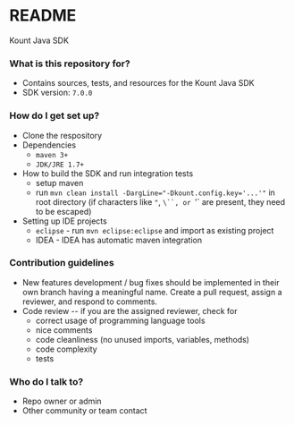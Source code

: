 # README #

Kount Java SDK

### What is this repository for? ###

* Contains sources, tests, and resources for the Kount Java SDK
* SDK version: `7.0.0`

### How do I get set up? ###

* Clone the respository
* Dependencies
    * `maven 3+`
    * `JDK/JRE 1.7+`
* How to build the SDK and run integration tests
    * setup maven
    * run `mvn clean install -DargLine="-Dkount.config.key='...'"` in root directory (if characters like `"`, `\``, or `'` are present, they need to be escaped)
* Setting up IDE projects
    * `eclipse` - run `mvn eclipse:eclipse` and import as existing project
    * IDEA - IDEA has automatic maven integration

### Contribution guidelines ###

* New features development / bug fixes should be implemented in their own branch having a meaningful name. Create a pull request, assign a reviewer, and respond to comments.
* Code review -- if you are the assigned reviewer, check for
    * correct usage of programming language tools
    * nice comments
    * code cleanliness (no unused imports, variables, methods)
    * code complexity
    * tests

### Who do I talk to? ###

* Repo owner or admin
* Other community or team contact

